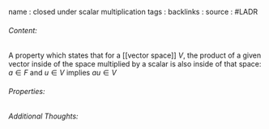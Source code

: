 name : closed under scalar multiplication
tags : 
backlinks : 
source : #LADR

###### Content:
A property which states that for a [[vector space]] $V$, the product of a given vector inside of the space multiplied by a scalar is also inside of that space:
$a \in F$ and $u \in V$ implies $au \in V$

###### Properties:

###### Additional Thoughts: